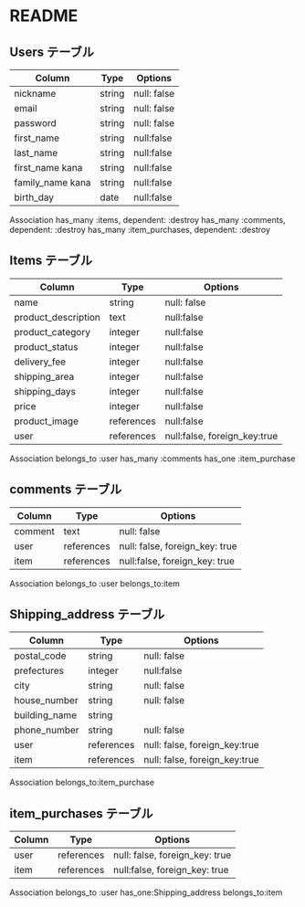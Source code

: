 # README

## Users テーブル

| Column   | Type   | Options     |
| -------- | ------ | ----------- |
| nickname | string | null: false |
| email    | string | null: false |
| password | string | null: false |
|first_name| string | null:false  |
|last_name | string | null:false  |
|first_name kana| string | null:false |
|family_name kana| string | null:false |
|birth_day | date | null:false|
Association
has_many :items, dependent: :destroy
has_many :comments, dependent: :destroy
has_many :item_purchases, dependent: :destroy

## Items テーブル

| Column       |Type   | Options     |
| ------       | ------ | ----------- |
|name | string | null: false |
|product_description| text | null:false |
|product_category | integer |null:false|
|product_status | integer |null:false|
|delivery_fee   | integer |null:false|
|shipping_area  | integer |null:false|
|shipping_days  | integer |null:false|
|price          | integer |null:false|
|product_image  |references|null:false|
| user  |references|null:false, foreign_key:true|
Association
belongs_to :user
has_many :comments
has_one :item_purchase
## comments テーブル

| Column | Type       | Options                        |
| ------ | ---------- | ------------------------------ |
|comment | text | null: false |
| user| references | null: false, foreign_key: true|
|item| references | null:false, foreign_key: true |
Association
belongs_to :user
belongs_to:item



## Shipping_address テーブル

| Column  | Type       | Options                        |
| ------- | ---------- | ------------------------------ |
| postal_code | string | null: false |
| prefectures | integer | null:false |
| city | string | null: false |
| house_number | string | null: false |
| building_name | string |
| phone_number | string | null: false |
| user | references | null: false, foreign_key:true |
| item | references | null: false, foreign_key:true |
Association
belongs_to:item_purchase


## item_purchases テーブル

| Column  | Type       | Options                        |
| ------- | ---------- | ------------------------------ |
| user| references | null: false, foreign_key: true|
|item| references | null:false, foreign_key: true |
Association
belongs_to :user
has_one:Shipping_address
belongs_to:item
